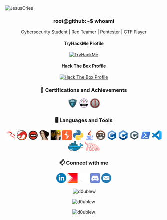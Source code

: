 <img src="https://readme-typing-svg.demolab.com?font=Fira+Code&size=50&pause=1000&color=00F72B&background=000000&center=true&vCenter=true&width=1000&height=100&lines=JesusCries" alt="JesusCries" />

<h3 align='center'> root@github:~$ whoami </h3>

<p align='center'>Cybersecurity Student | Red Teamer | Pentester | CTF Player</p>

<div align='center'>
<h4>TryHackMe Profile</h4>
<a title="TryHackMe Profile" href="https://tryhackme.com/p/JesusCries">
<img src="https://tryhackme-badges.s3.amazonaws.com/JesusCries.png" alt="TryHackMe"></a>
<h4>Hack The Box Profile</h4>
<a title="Hack The Box Profile" href="https://app.hackthebox.com/profile/684628">
<img src="http://www.hackthebox.com/badge/image/684628" alt="Hack The Box Profile"></a>

### 🏅 Certifications and Achievements
<a href="https://www.credential.net/df2366a8-5f68-4ce7-8470-80372ba8f484">![CRTP](./icons/crtp.png "CRTP")</a>
<a href="https://www.credential.net/a9b4b408-7d22-48ce-8798-dcf106552482#gs.3o6vpp">![PNPT](./icons/pnpt.png "PNPT")</a>
<a href="https://api.eu.badgr.io/public/assertions/3Ka2penDSCiL-3A3d24oxQ">![CRTO](./icons/crto.png "CRTO")</a>

### 🖥️ Languages and Tools
![Kali Linux](./icons/kalilinux.png "Kali Linux")
![Ghidra](./icons/Ghidra.png "Ghidra")
![BinaryNinja](./icons/binaryninja.png "BinaryNinja")
![IDA](./icons/idapro.png "IDA")
![Cobalt Strike](./icons/cobaltstrike.png "Cobalt Strike")
![BurpSuite](./icons/BurpSuite.png "BurpSuite")
![Python](./icons/python.png "Python")
![Java](./icons/java.png "Java")
![Rust](./icons/rust.png "Rust")
![C](./icons/c.png "C")
![C++](./icons/cpp.png "C++")
![C#](./icons/csharp.png "C#")
![PowerShell](./icons/powershell.png "PowerShell")
![VScode](./icons/vscode.png "VScode")
![Docker](./icons/docker.png "Docker")
![Bloodhound](./icons/bloodhound.png "Bloodhound")
<!-- ![git](./icons/git.png "git") -->

### 📫 Connect with me
[![Linkedin](./icons/linkedin.png)](https://linkedin.com/in/wesleywong420/)
[![CTFtime](./icons/ctftime.png "CTFtime")](https://ctftime.org/user/114852)
[![Github](./icons/github.png "Github")](https://github.com/WesleyWong420)
[![Discord](./icons/discord.png "Discord")](http://discordapp.com/users/265481821142122517)
[![Email](./icons/mail.png "Email")](mailto:wesleywongkeehan@gmail.com)
<br>

<p>&nbsp;<img align="center" src="https://github-readme-stats.vercel.app/api?username=WesleyWong420&show_icons=true&locale=en" alt="d0ublew" /></p>
<p><img align="center" src="https://github-readme-streak-stats.herokuapp.com/?user=WesleyWong420&" alt="d0ublew" /></p>
<p><img align="center" src="https://github-readme-stats.vercel.app/api/top-langs?username=WesleyWong420&show_icons=true&locale=en&layout=compact" alt="d0ublew" /></p>
</div>
